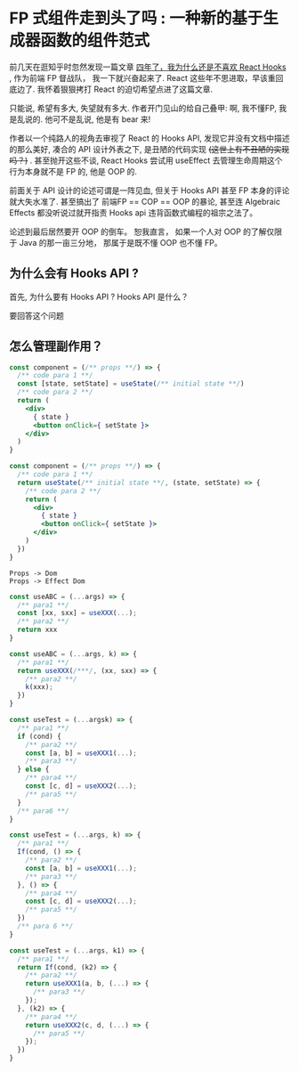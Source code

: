 # FP 式组件走到头了吗 : 一种新的基于生成器函数的组件范式

前几天在逛知乎时忽然发现一篇文章
[四年了，我为什么还是不喜欢 React Hooks](https://zhuanlan.zhihu.com/p/630723565) ,
作为前端 FP 督战队， 我一下就兴奋起来了.
React 这些年不思进取，早该重回底边了.
我怀着狠狠拷打 React 的迫切希望点进了这篇文章.

只能说, 希望有多大, 失望就有多大.
作者开门见山的给自己叠甲: 啊, 我不懂FP, 我是乱说的.
他可不是乱说, 他是有 bear 来!

作者以一个纯路人的视角去审视了 React 的 Hooks API,
发现它并没有文档中描述的那么美好, 凑合的 API 设计外表之下, 
是丑陋的代码实现 ~~(这世上有不丑陋的实现吗？)~~ .
甚至抛开这些不谈,
React Hooks 尝试用 useEffect 去管理生命周期这个行为本身就不是 FP 的,
他是 OOP 的.

前面关于 API 设计的论述可谓是一阵见血,
但关于 Hooks API 甚至 FP 本身的评论就大失水准了.
甚至搞出了 前端FP == COP == OOP 的暴论,
甚至连 Algebraic Effects 都没听说过就开指责 Hooks api 违背函数式编程的祖宗之法了。

论述到最后居然要开 OOP 的倒车。
恕我直言， 如果一个人对 OOP 的了解仅限于 Java 的那一亩三分地，
那属于是既不懂 OOP 也不懂 FP。

## 为什么会有 Hooks API ? 

首先, 为什么要有 Hooks API ? Hooks API 是什么？

要回答这个问题

## 怎么管理副作用？

```jsx
const component = (/** props **/) => {
  /** code para 1 **/
  const [state, setState] = useState(/** initial state **/)
  /** code para 2 **/
  return (
    <div>
      { state }
      <button onClick={ setState }>
    </div>
  )
}
```

```jsx
const component = (/** props **/) => {
  /** code para 1 **/
  return useState(/** initial state **/, (state, setState) => {
    /** code para 2 **/
    return (
      <div>
        { state }
        <button onClick={ setState }>
      </div>
    )
  })
}
```

```
Props -> Dom
Props -> Effect Dom
```

```js
const useABC = (...args) => {
  /** para1 **/
  const [xx, sxx] = useXXX(...);
  /** para2 **/
  return xxx
}

const useABC = (...args, k) => {
  /** para1 **/
  return useXXX(/***/, (xx, sxx) => {
    /** para2 **/
    k(xxx);
  })
}
```

```js
const useTest = (...argsk) => {
  /** para1 **/
  if (cond) {
    /** para2 **/
    const [a, b] = useXXX1(...);
    /** para3 **/
  } else {
    /** para4 **/
    const [c, d] = useXXX2(...);
    /** para5 **/
  }
  /** para6 **/
}

const useTest = (...args, k) => {
  /** para1 **/
  If(cond, () => {
    /** para2 **/
    const [a, b] = useXXX1(...);
    /** para3 **/
  }, () => {
    /** para4 **/
    const [c, d] = useXXX2(...);
    /** para5 **/
  })
  /** para 6 **/
}

const useTest = (...args, k1) => {
  /** para1 **/
  return If(cond, (k2) => {
    /** para2 **/
    return useXXX1(a, b, (...) => {
      /** para3 **/
    });
  }, (k2) => {
    /** para4 **/
    return useXXX2(c, d, (...) => {
      /** para5 **/
    });
  })
}
```